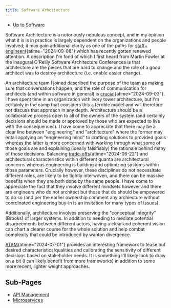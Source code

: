 ```yaml
---
title: Software Arhcitecture
---
```


- [Up to Software](software)

Software Architecture is a notoriously nebulous concept, and in my
opinion what it is is in practice is largely dependent on the
organizations and people involved; it may gain additional clarity
as one of the paths for
[staff+ engineers](https://www.infoq.com/articles/engineering-art-embracing-creativity/){atime="2024-09-08"}
which has recently gotten
renewed attention. A description I'm fond of which I
first heard from Martin Fowler at the inaugural O'Reilly Software
Architecture Conferences is that architecture are the pieces that are
hard to change and the role of a good architect was to destroy
architecture (i.e. enable easier change).

An architecture team I joined described the purpose of the team as
making sure that conversations happen, and the role of
communication for architects (and within software in general) is
[crucial](https://www.infoq.com/presentations/progress-communication-collaboration/ "Leveling up Your Architecture Game - InfoQ"){atime="2024-09-03"}.
I have spent time in an organization with ivory tower architecture, but
I'm certainly in the camp that considers this a terrible model and will
therefore not discuss that approach in any depth. Architecture should be
a collaborative process open to all of the owners of the system (and
certainly decisions should be made or approved by those who are expected
to live with the consequences). I have come to appreciate that there may
be a clear line between "engineering" and "architecture" where the
former may entail applying an \"engineering mind\" to crafting solutions
to provided goals whereas the latter is more concerned with working
through what some of those goals are and explaining (ideally
falsifiably) the rationale behind many of those decisions. Balancing
[trade-offs](https://www.infoq.com/articles/trade-offs-minimizing-unhappiness/ "Architectural Trade-Offs: the Art of Minimizing Unhappiness - InfoQ"){atime="2024-06-22"}
and architectural characteristics within different quanta are
architectural concerns whereas engineering is building and optimizing
systems within those parameters. Crucially however, these disciplines do
not necessitate different roles, are likely to be tightly interwoven,
and there can be massive benefits when they are both done by the same
people. I have come to appreciate the fact that they involve different
mindsets however and there are engineers who do not architect but those
that do should be empowered to do so (and per the earlier ownership
comment any archiecture without coordinated engineering buy-in is an
invitation for many types of issues).

Additionally, architecture involves preserving the "conceptual
integrity" (Brooks) of larger systems. In addition to needing to
mediate potential disagreements between different actors, having a clear
and coherent vision can chart a clearer course for the whole solution
and help combat complexity that could be introduced by wanton
divergence.

[ATAM](https://insights.sei.cmu.edu/documents/629/2000_005_001_13706.pdf "ATAM: Method for Architecture Evaluation"){atime="2024-07-01"}
provides an interesting framework to tease out desired
characteristics/qualities and calibrating the sensitivity of different
decisions based on stakeholder needs. It is something I\'ll likely look
to draw on a bit (I can likely benefit from more frameworks) in addition
to some more recent, lighter weight approaches.

## Sub-Pages

- [API Management](api_management)
- [Microservices](microservices)
